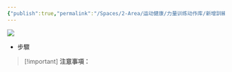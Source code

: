 ```yaml
---
{"publish":true,"permalink":"/Spaces/2-Area/运动健康/力量训练动作库/新增訓練內容（單點）.md","created":"2025-07-07T18:43:17.170+08:00","modified":"2025-07-12T11:08:51.589+08:00","published":"2025-07-12T11:08:51.589+08:00","cssclasses":""}
---
```


[![](https://www.notion.so)](https://www.notion.so)

- 步驟
    

> [!important] **注意事項：**
> 
>   
>